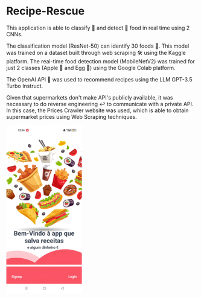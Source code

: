 # Recipe-Rescue
This application is able to classify 🎯 and detect 🔎 food in real time using 2 CNNs.

The classification model (ResNet-50) can identify 30 foods 🍔. This model was trained on a dataset built through web scraping 🛠️ using the Kaggle platform.
The real-time food detection model (MobileNetV2) was trained for just 2 classes (Apple 🍎 and Egg 🥚) using the Google Colab platform.

The OpenAI API 🤖 was used to recommend recipes using the LLM GPT-3.5 Turbo Instruct.

Given that supermarkets don't make API's publicly available, it was necessary to do reverse engineering ↩️ to communicate with a private API. In this case, the Prices Crawler website was used, which is able to obtain supermarket prices using Web Scraping techniques.

<a href="https://github.com/joaolouro02/Recipe-Rescue/releases/tag/1.0/Identificar_Alimentos.mp4">
  <img src="https://raw.githubusercontent.com/joaolouro02/Recipe-Rescue/main/Thumbnail.jpeg" alt="Watch the video" width="200"/>
</a>
